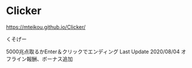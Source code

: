 # Clicker

https://mteikou.github.io/Clicker/

くそげー

5000兆点取るかEnter＆クリックでエンディング
Last Update 2020/08/04 オフライン報酬、ボーナス追加
